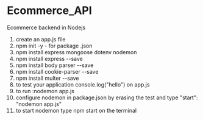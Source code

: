 # Ecommerce_API
Ecommerce backend in Nodejs
1. create an app.js file
2. npm init -y - for package .json
3. npm install express mongoose dotenv nodemon
4. npm install express --save
5. npm install body parser --save
6. npm install cookie-parser --save
7. npm install multer --save
8. to test your application console.log("hello") on app.js
9. to run :nodemon app.js
10. configure nodemon in package.json by erasing the test and type "start": "nodemon app.js"
11. to start nodemon type npm start on the terminal
